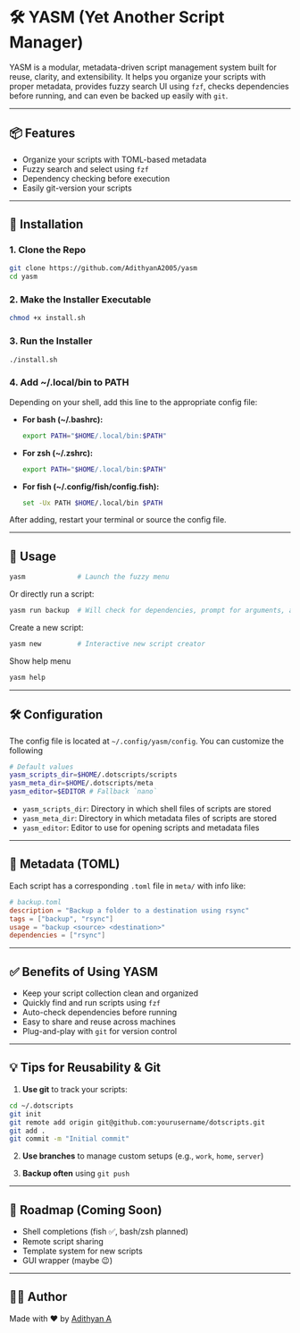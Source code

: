 # 🛠️ YASM (Yet Another Script Manager)

YASM is a modular, metadata-driven script management system built for reuse, clarity, and extensibility. It helps you organize your scripts with proper metadata, provides fuzzy search UI using `fzf`, checks dependencies before running, and can even be backed up easily with `git`.

---

## 📦 Features

- Organize your scripts with TOML-based metadata
- Fuzzy search and select using `fzf`
- Dependency checking before execution
- Easily git-version your scripts

---

## 🚀 Installation

### 1. Clone the Repo

```bash
git clone https://github.com/AdithyanA2005/yasm
cd yasm
```

### 2. Make the Installer Executable

```bash
chmod +x install.sh
```

### 3. Run the Installer

```bash
./install.sh
```

### 4. Add ~/.local/bin to PATH

Depending on your shell, add this line to the appropriate config file:

- **For bash (~/.bashrc):**

  ```bash
  export PATH="$HOME/.local/bin:$PATH"
  ```

- **For zsh (~/.zshrc):**

  ```bash
  export PATH="$HOME/.local/bin:$PATH"
  ```

- **For fish (~/.config/fish/config.fish):**

  ```bash
  set -Ux PATH $HOME/.local/bin $PATH
  ```

After adding, restart your terminal or source the config file.

---

## 📄 Usage

```bash
yasm             # Launch the fuzzy menu
```

Or directly run a script:

```bash
yasm run backup  # Will check for dependencies, prompt for arguments, and run it
```

Create a new script:

```bash
yasm new         # Interactive new script creator
```

Show help menu

```bash
yasm help
```

---

## 🛠️ Configuration

The config file is located at `~/.config/yasm/config`. You can customize the following

```bash
# Default values
yasm_scripts_dir=$HOME/.dotscripts/scripts
yasm_meta_dir=$HOME/.dotscripts/meta
yasm_editor=$EDITOR # Fallback `nano`
```

- `yasm_scripts_dir`: Directory in which shell files of scripts are stored
- `yasm_meta_dir`: Directory in which metadata files of scripts are stored
- `yasm_editor`: Editor to use for opening scripts and metadata files

---

## 🧠 Metadata (TOML)

Each script has a corresponding `.toml` file in `meta/` with info like:

```toml
# backup.toml
description = "Backup a folder to a destination using rsync"
tags = ["backup", "rsync"]
usage = "backup <source> <destination>"
dependencies = ["rsync"]
```

---

## ✅ Benefits of Using YASM

- Keep your script collection clean and organized
- Quickly find and run scripts using `fzf`
- Auto-check dependencies before running
- Easy to share and reuse across machines
- Plug-and-play with `git` for version control

---

## 💡 Tips for Reusability & Git

1. **Use git** to track your scripts:

```bash
cd ~/.dotscripts
git init
git remote add origin git@github.com:yourusername/dotscripts.git
git add .
git commit -m "Initial commit"
```

2. **Use branches** to manage custom setups (e.g., `work`, `home`, `server`)

3. **Backup often** using `git push`

---

## 🧪 Roadmap (Coming Soon)

- Shell completions (fish ✅, bash/zsh planned)
- Remote script sharing
- Template system for new scripts
- GUI wrapper (maybe 😉)

---

## 🧑‍💻 Author

Made with ❤️ by [Adithyan A](https://github.com/AdithyanA2005)
